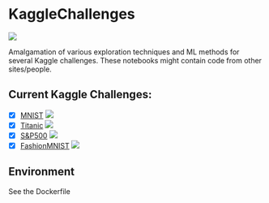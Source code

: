# KaggleChallenges
![](https://img.shields.io/github/repo-size/FlorianTeich/KaggleChallenges)

Amalgamation of various exploration techniques and ML methods for several Kaggle challenges.
These notebooks might contain code from other sites/people.

## Current Kaggle Challenges:

- [x] [MNIST](https://www.kaggle.com/c/digit-recognizer) ![](https://img.shields.io/badge/-CV-blue)
- [x] [Titanic](https://www.kaggle.com/c/titanic) ![](https://img.shields.io/badge/-tabular-blue)
- [x] [S&P500](https://www.kaggle.com/camnugent/sandp500) ![](https://img.shields.io/badge/-timeseries-blue)
- [x] [FashionMNIST](https://www.kaggle.com/zalando-research/fashionmnist) ![](https://img.shields.io/badge/-CV-blue)

## Environment
See the Dockerfile
